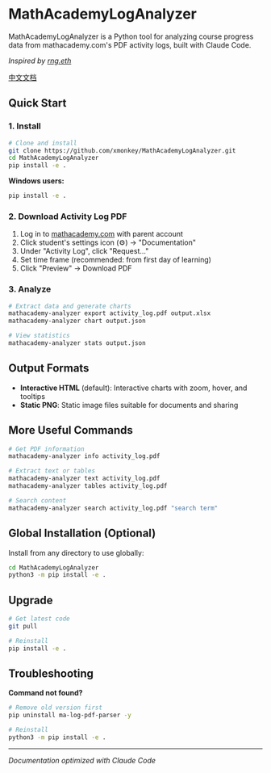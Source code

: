 # MathAcademyLogAnalyzer

MathAcademyLogAnalyzer is a Python tool for analyzing course progress data from mathacademy.com's PDF activity logs, built with Claude Code.

*Inspired by [rng.eth](https://x.com/crackedmonk/status/1962663418089107666)*

[中文文档](README_zh.md)

## Quick Start

### 1. Install
```bash
# Clone and install
git clone https://github.com/xmonkey/MathAcademyLogAnalyzer.git
cd MathAcademyLogAnalyzer
pip install -e .
```

**Windows users:**
```cmd
pip install -e .
```

### 2. Download Activity Log PDF
1. Log in to [mathacademy.com](https://mathacademy.com) with parent account
2. Click student's settings icon (⚙️) → "Documentation"
3. Under "Activity Log", click "Request..."
4. Set time frame (recommended: from first day of learning)
5. Click "Preview" → Download PDF

### 3. Analyze
```bash
# Extract data and generate charts
mathacademy-analyzer export activity_log.pdf output.xlsx
mathacademy-analyzer chart output.json

# View statistics
mathacademy-analyzer stats output.json
```

## Output Formats
- **Interactive HTML** (default): Interactive charts with zoom, hover, and tooltips
- **Static PNG**: Static image files suitable for documents and sharing

## More Useful Commands
```bash
# Get PDF information
mathacademy-analyzer info activity_log.pdf

# Extract text or tables
mathacademy-analyzer text activity_log.pdf
mathacademy-analyzer tables activity_log.pdf

# Search content
mathacademy-analyzer search activity_log.pdf "search term"
```

## Global Installation (Optional)

Install from any directory to use globally:

```bash
cd MathAcademyLogAnalyzer
python3 -m pip install -e .
```

## Upgrade

```bash
# Get latest code
git pull

# Reinstall
pip install -e .
```

## Troubleshooting

**Command not found?**
```bash
# Remove old version first
pip uninstall ma-log-pdf-parser -y

# Reinstall
python3 -m pip install -e .
```

---

*Documentation optimized with Claude Code*